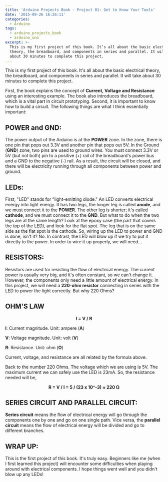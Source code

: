 ```yaml
---
title: 'Arduino Projects Book - Project 01: Get to Know Your Tools'
date: '2015-09-26 16:26:11'
categories:
  - Arduino
tags:
  - arduino_projects_book
  - arduino_uno
excerpt: >-
  This is my first project of this book. It’s all about the basic electrical
  theory, the breadboard, and components in series and parallel. It will take
  about 30 minutes to complete this project.
---
```


This is my first project of this book. It's all about the basic electrical theory, the breadboard, and components in series and parallel. It will take about 30 minutes to complete this project.

First, the book explains the concept of **Current, Voltage and Resistance** using an interesting example. The book also introduces the breadboard, which is a vital part in circuit prototyping. Second, it is important to know how to build a circuit. The following things are what I think essentially important:

## **POWER and GND:**

The power output of the Arduino is at the **POWER** zone. In the zone, there is one pin that pops out 3.3V and another pin that pops out 5V. In the Ground (**GND**) zone, two pins are used to ground wires. You must connect 3.3V or 5V (but not both) pin to a positive (+) rail of the breadboard's power bus and a GND to the negative (-) rail. As a result, the circuit will be closed, and there will be electricity running through all components between power and ground.

## **LEDs:**

First, "LED" stands for "light-emitting diode." An LED converts electrical energy into light energy. It has two legs, the longer leg is called **anode**, and we must connect it to the **POWER**. The other leg is shorter; it's called **cathode**, and we must connect it to the **GND**. But what to do when the two legs are at the same length? Look at the epoxy case (the part that covers the top of the LED), and look for the flat spot. The leg that is on the same side as the flat spot is the cathode. So, wiring up the LED to power and GND is done, isn't it? No. In contrast, the LED will blow up if we try to put it directly to the power. In order to wire it up properly, we will need...

## **RESISTORS:**

Resistors are used for resisting the flow of electrical energy. The current power is usually very big, and it's often constant, so we can't change it. However, the components only need a little amount of electrical energy. In this project, we will need a **220-ohm resistor** connecting in series with the LED to power the light correctly. But why 220 Ohms?

## **OHM'S LAW**

<p align="center">
  <b>I = V / R</b>
</p>

**I**: Current magnitude. Unit: ampere (**A**)

**V**: Voltage magnitude. Unit: volt (**V**)

**R**: Resistance. Unit: ohm (**Ω**)

Current, voltage, and resistance are all related by the formula above.

Back to the number 220 Ohms. The voltage which we are using is 5V. The maximum current we can safely use the LED is 23mA. So, the resistance needed will be,

<p align="center">
  <b>R = V / I = 5 / (23 x 10^-3) ≈ 220 Ω</b>
</p>

## **SERIES CIRCUIT AND PARALLEL CIRCUIT:**

**Series circuit** means the flow of electrical energy will go through the components one by one and go on one single path. Vice versa, the **parallel circuit** means the flow of electrical energy will be divided and go to different branches.

## **WRAP UP:**

This is the first project of this book. It's truly easy. Beginners like me (when I first learned this project) will encounter some difficulties when playing around with electrical components. I hope things went well and you didn't blow up any LEDs!
